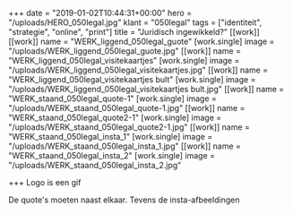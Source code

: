 +++
date = "2019-01-02T10:44:31+00:00"
hero = "/uploads/HERO_050legal.jpg"
klant = "050legal"
tags = ["identiteit", "strategie", "online", "print"]
title = "Juridisch ingewikkeld?"
[[work]]
[[work]]
name = "WERK_liggend_050legal_guote"
[work.single]
image = "/uploads/WERK_liggend_050legal_guote.jpg"
[[work]]
name = "WERK_liggend_050legal_visitekaartjes"
[work.single]
image = "/uploads/WERK_liggend_050legal_visitekaartjes.jpg"
[[work]]
name = "WERK_liggend_050legal_visitekaartjes bult"
[work.single]
image = "/uploads/WERK_liggend_050legal_visitekaartjes bult.jpg"
[[work]]
name = "WERK_staand_050legal_quote-1"
[work.single]
image = "/uploads/WERK_staand_050legal_quote-1.jpg"
[[work]]
name = "WERK_staand_050legal_quote2-1"
[work.single]
image = "/uploads/WERK_staand_050legal_quote2-1.jpg"
[[work]]
name = "WERK_staand_050legal_insta_1"
[work.single]
image = "/uploads/WERK_staand_050legal_insta_1.jpg"
[[work]]
name = "WERK_staand_050legal_insta_2"
[work.single]
image = "/uploads/WERK_staand_050legal_insta_2.jpg"

+++
Logo is een gif

De quote's moeten naast elkaar. Tevens de insta-afbeeldingen